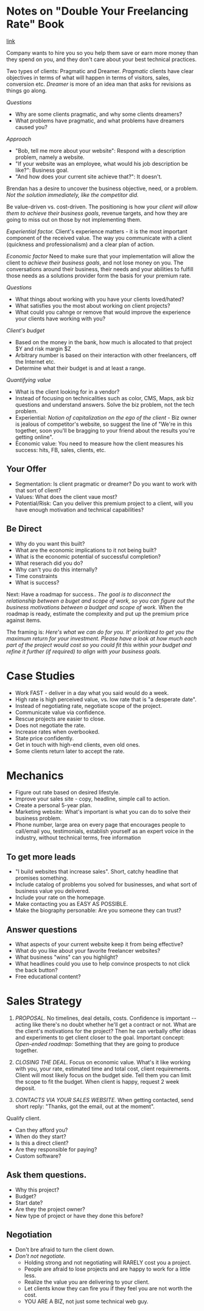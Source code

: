 # Notes on "Double Your Freelancing Rate" Book
[link](http://nimblegecko.com/notes-on-double-your-freelancing-rate-book/)

Company wants to hire you so you help them save or earn more money than they spend on you, and they don't care about your best technical practices.

Two types of clients: Pragmatic and Dreamer. *Pragmatic* clients have clear objectives in terms of what will happen in terms of visitors, sales, conversion etc. *Dreamer* is more of an idea man that asks for revisions as things go along.

*Questions*
- Why are some clients pragmatic, and why some clients dreamers?
- What problems have pragmatic, and what problems have dreamers caused you?

*Approach*
- "Bob, tell me more about your website": Respond with a description problem, namely a website.
- "If your website was an employee, what would his job description be like?": Business goal.
- "And how does your current site achieve that?": It doesn't.

Brendan has a desire to uncover the business objective, need, or a problem. _Not the solution immediately, like the competitor did._

Be value-driven vs. cost-driven. The positioning is how your *client will allow them to achieve their business goals*, revenue targets, and how they are going to miss out on those by not implementing them.

*Experiential factor.* Client's experience matters - it is the most important component of the received value. The way you communicate with a client (quickness and professionalism) and a clear plan of action.

*Economic factor* Need to make sure that your implementation will allow the client to *achieve their business goals*, and not lose money on you. The conversations around their business, their needs and your abilities to fulfill those needs as a solutions provider form the basis for your premium rate.

*Questions*
- What things about working with you have your clients loved/hated?
- What satisfies you the most about working on client projects?
- What could you cahnge or remove that would improve the experience your clients have working with you?

*Client's budget*
- Based on the money in the bank, how much is allocated to that project $Y and risk margin $Z
- Arbitrary number is based on their interaction with other freelancers, off the Internet etc.
- Determine what their budget is and at least a range.

*Quantifying value*
- What is the client looking for in a vendor?
- Instead of focusing on technicalities such as color, CMS, Maps, ask biz questions and understand answers. Solve the biz problem, not the tech problem.
- Experiential: _Notion of capitalization on the ego of the client_ - Biz owner is jealous of competitor's website, so suggest the line of "We're in this together, soon you'll be bragging to your friend about the results you're getting online".
- Economic value: You need to measure how the client measures his success: hits, FB, sales, clients, etc.

## Your Offer
- Segmentation: Is client pragmatic or dreamer? Do you want to work with that sort of client?
- Values: What does the client vaue most?
- Potential/Risk: Can you deliver this premium project to a client, will you have enough motivation and technical capabilities?

## Be Direct
- Why do you want this built?
- What are the economic implications to it not being built?
- What is the economic potential of successful completion?
- What reserach did you do?
- Why can't you do this internally?
- Time constraints
- What is success?

 Next: Have a roadmap for success.. *The goal is to disconnect the relationship between a buget and scope of work, so you can figure out the business motivations between a budget and scope of work.* When the roadmap is ready, estimate the complexity and put up the premium price against items.

 The framing is: _Here's what we can do for you. It' prioritized to get you the maximum return for your investment. Please have a look at how much each part of the project would cost so you could fit this within your budget and refine it further (if required) to align with your business goals._

# Case Studies
- Work FAST - deliver in a day what you said would do a week.
- High rate is high perceived value, vs. low rate that is "a desperate date".
- Instead of negotiating rate, negotiate scope of the project.
- Communicate value via confidence.
- Rescue projects are easier to close.
- Does not negotiate the rate.
- Increase rates when overbooked.
- State price confidently.
- Get in touch with high-end clients, even old ones.
- Some clients return later to accept the rate.

# Mechanics
- Figure out rate based on desired lifestyle.
- Improve your sales site - copy, headline, simple call to action.
- Create a personal 5-year plan.
- Marketing website: What's important is what you can do to solve their business problem.
- Phone number, large area on every page that encourages people to call/email you, testimonials, establish yourself as an expert voice in the industry, without technical terms, free information

## To get more leads
- "I build websites that increase sales". Short, catchy headline that promises something.
- Include catalog of problems you solved for businesses, and what sort of business value you delivered.
- Include your rate on the homepage.
- Make contacting you as EASY AS POSSIBLE.
- Make the biography personable: Are you someone they can trust?

## Answer questions
- What aspects of your current website keep it from being effective?
- What do you like about your favorite freelancer websites?
- What business "wins" can you highlight?
- What headlines could you use to help convince prospects to not click the back button?
- Free educational content?

# Sales Strategy

1. *PROPOSAL.* No timelines, deal details, costs. Confidence is important -- acting like there's no doubt whether he'll get a contract or not. What are the client's motivations for the project? Then he can verbally offer ideas and experiments to get client closer to the goal. Important concept: *Open-ended roadmap:* Something that they are going to produce together.

2. *CLOSING THE DEAL.* Focus on economic value. What's it like working with you, your rate, estimated time and total cost, client requirements. Client will most likely focus on the budget side. Tell them you can limit the scope to fit the budget. When client is happy, request 2 week deposit.

3. *CONTACTS VIA YOUR SALES WEBSITE.* When getting contacted, send short reply: "Thanks, got the email, out at the moment".

Qualify client.

- Can they afford you?
- When do they start?
- Is this a direct client?
- Are they responsible for paying?
- Custom software?

## Ask them questions.
- Why this project?
- Budget?
- Start date?
- Are they the project owner?
- New type of project or have they done this before?

## Negotiation
- Don't bre afraid to turn the client down.
- *Don't not negotiate.*
  - Holding strong and not negotiating will RARELY cost you a project.
  - People are afraid to lose projects and are happy to work for a little less.
  - Realize the value you are delivering to your client.
  - Let clients know they can fire you if they feel you are not worth the cost.
  - YOU ARE A BIZ, not just some technical web guy.
